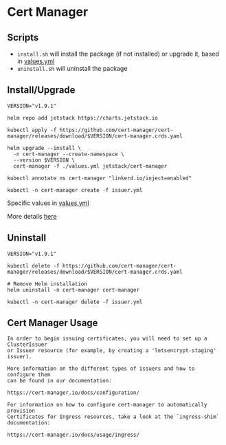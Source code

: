 # Cert Manager

## Scripts
 - `install.sh` will install the package (if not installed) or upgrade it, based in [values.yml](values.yml)
 - `uninstall.sh` will uninstall the package

## Install/Upgrade
```
VERSION="v1.9.1"

helm repo add jetstack https://charts.jetstack.io

kubectl apply -f https://github.com/cert-manager/cert-manager/releases/download/$VERSION/cert-manager.crds.yaml

helm upgrade --install \
  -n cert-manager --create-namespace \
  --version $VERSION \
  cert-manager -f ./values.yml jetstack/cert-manager

kubectl annotate ns cert-manager "linkerd.io/inject=enabled"

kubectl -n cert-manager create -f issuer.yml
```
Specific values in [values.yml](values.yml)

More details [here](https://github.com/bitnami/charts/tree/master/bitnami/argo-cd)

## Uninstall
```
VERSION="v1.9.1"

kubectl delete -f https://github.com/cert-manager/cert-manager/releases/download/$VERSION/cert-manager.crds.yaml

# Remove Helm installation
helm uninstall -n cert-manager cert-manager

kubectl -n cert-manager delete -f issuer.yml
```

## Cert Manager Usage
```
In order to begin issuing certificates, you will need to set up a ClusterIssuer
or Issuer resource (for example, by creating a 'letsencrypt-staging' issuer).

More information on the different types of issuers and how to configure them
can be found in our documentation:

https://cert-manager.io/docs/configuration/

For information on how to configure cert-manager to automatically provision
Certificates for Ingress resources, take a look at the `ingress-shim`
documentation:

https://cert-manager.io/docs/usage/ingress/
```
